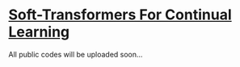 # [Soft-Transformers For Continual Learning](https://arxiv.org/abs/2411.16073)




All public codes will be uploaded soon...
